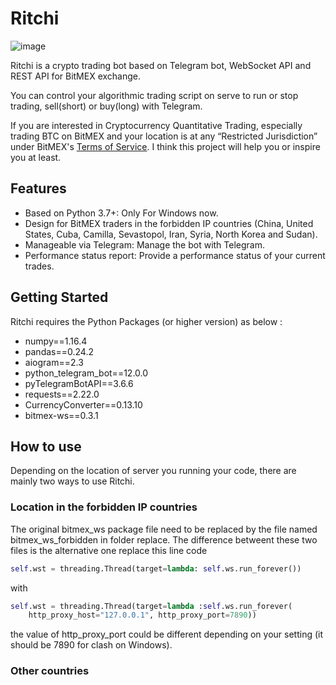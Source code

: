 # Ritchi
![image](https://github.com/R2FREE/Ritchi/blob/master/img/Ritchi_logo.png)  

Ritchi is a crypto trading bot based on Telegram bot, WebSocket API and REST API for BitMEX exchange.  

You can control your algorithmic trading script on serve to run or stop trading, sell(short) or buy(long) with Telegram.  

If you are interested in Cryptocurrency Quantitative Trading, especially trading BTC on BitMEX and your location is at any “Restricted Jurisdiction” under BitMEX's [Terms of Service](https://www.bitmex.com/app/terms). I think this project will help you or inspire you at least.

## Features
- Based on Python 3.7+: Only For Windows now.
- Design for BitMEX traders in the forbidden IP countries (China, United States, Cuba, Camilla, Sevastopol, Iran, Syria, North Korea and Sudan).
- Manageable via Telegram: Manage the bot with Telegram.
- Performance status report: Provide a performance status of your current trades.

## Getting Started
Ritchi requires the Python Packages (or higher version) as below :
- numpy==1.16.4
- pandas==0.24.2
- aiogram==2.3
- python_telegram_bot==12.0.0
- pyTelegramBotAPI==3.6.6
- requests==2.22.0
- CurrencyConverter==0.13.10
- bitmex-ws==0.3.1

## How to use
Depending on the location of  server you running your code, there are mainly two ways to use Ritchi.  

### Location in  the forbidden IP countries
The original bitmex_ws package file need to be replaced by the file named bitmex_ws_forbidden in folder replace. The difference betweent these two files is the alternative one  replace this line code
```Python
self.wst = threading.Thread(target=lambda: self.ws.run_forever())
```
with
```Python
self.wst = threading.Thread(target=lambda :self.ws.run_forever(
    http_proxy_host="127.0.0.1", http_proxy_port=7890))
```
the value of http_proxy_port could be different depending on your setting (it should be 7890 for clash on Windows).

### Other countries
